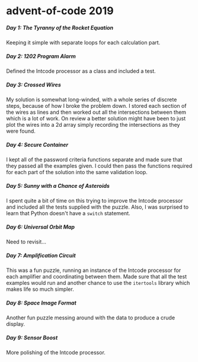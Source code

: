# advent-of-code 2019

##### Day 1: The Tyranny of the Rocket Equation
Keeping it simple with separate loops for each calculation part.

##### Day 2: 1202 Program Alarm
Defined the Intcode processor as a class and included a test.

##### Day 3: Crossed Wires
My solution is somewhat long-winded, with a whole series of discrete steps, because of how I broke the problem down. I stored each
section of the wires as lines and then worked out all the intersections between them which is a lot of work. On review a better 
solution might have been to just plot the wires into a 2d array simply recording the intersections as they were found.

##### Day 4: Secure Container
I kept all of the password criteria functions separate and made sure that they passed all the examples given. I could then pass the
functions required for each part of the solution into the same validation loop.

##### Day 5: Sunny with a Chance of Asteroids
I spent quite a bit of time on this trying to improve the Intcode processor and included all the tests supplied with the puzzle.
Also, I was surprised to learn that Python doesn't have a ```switch``` statement.

##### Day 6: Universal Orbit Map
Need to revisit...

##### Day 7: Amplification Circuit
This was a fun puzzle, running an instance of the Intcode processor for each amplifier and coordinating between them. Made sure
that all the test examples would run and another chance to use the ```itertools``` library which makes life so much simpler. 

##### Day 8: Space Image Format
Another fun puzzle messing around with the data to produce a crude display.

##### Day 9: Sensor Boost
More polishing of the Intcode processor.
